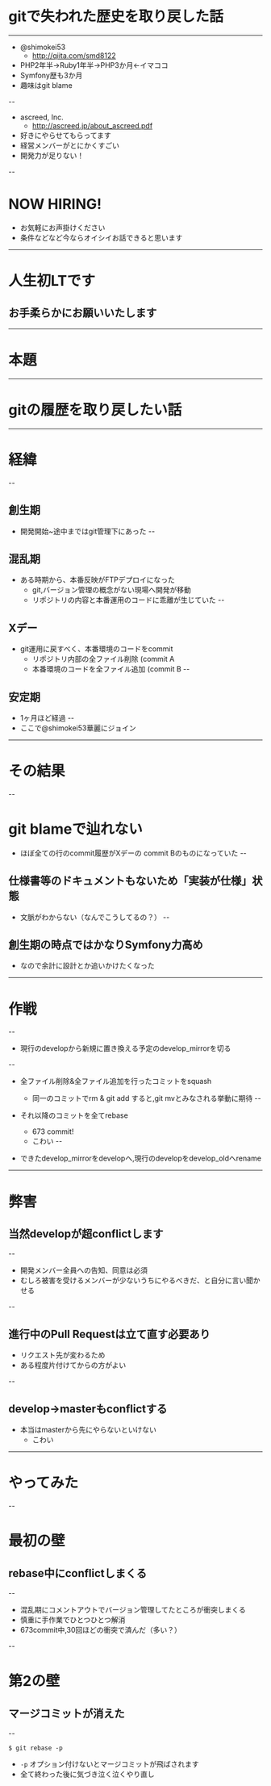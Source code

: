 # gitで失われた歴史を取り戻した話

---

* @shimokei53
    * http://qiita.com/smd8122
* PHP2年半→Ruby1年半→PHP3か月←イマココ
* Symfony歴も3か月
* 趣味はgit blame

--

* ascreed, Inc.
    * http://ascreed.jp/about_ascreed.pdf
* 好きにやらせてもらってます
* 経営メンバーがとにかくすごい
* 開発力が足りない！

--
# NOW HIRING!
* お気軽にお声掛けください
* 条件などなど今ならオイシイお話できると思います

---

# 人生初LTです
## お手柔らかにお願いいたします

---

# 本題

---

# gitの履歴を取り戻したい話

---

# 経緯
--
## 創生期
* 開発開始~途中まではgit管理下にあった
--
## 混乱期
* ある時期から、本番反映がFTPデプロイになった
    * git,バージョン管理の概念がない現場へ開発が移動
    * リポジトリの内容と本番運用のコードに乖離が生じていた
--
## Xデー
* git運用に戻すべく、本番環境のコードをcommit
    * リポジトリ内部の全ファイル削除 (commit A
    * 本番環境のコードを全ファイル追加 (commit B
--
## 安定期
* 1ヶ月ほど経過
--
* ここで@shimokei53華麗にジョイン

---

# その結果

--

# git blameで辿れない
* ほぼ全ての行のcommit履歴がXデーの commit Bのものになっていた
--

## 仕様書等のドキュメントもないため「実装が仕様」状態
* 文脈がわからない（なんでこうしてるの？）
--

## 創生期の時点ではかなりSymfony力高め
* なので余計に設計とか追いかけたくなった

---

# 作戦

--

* 現行のdevelopから新規に置き換える予定のdevelop_mirrorを切る

--

* 全ファイル削除&全ファイル追加を行ったコミットをsquash
    * 同一のコミットでrm & git add すると,git mvとみなされる挙動に期待
--

* それ以降のコミットを全てrebase
    * 673 commit!
    * こわい
--

* できたdevelop_mirrorをdevelopへ,現行のdevelopをdevelop_oldへrename
---

# 弊害

## 当然developが超conflictします
--
* 開発メンバー全員への告知、同意は必須
* むしろ被害を受けるメンバーが少ないうちにやるべきだ、と自分に言い聞かせる

--
## 進行中のPull Requestは立て直す必要あり
* リクエスト先が変わるため
* ある程度片付けてからの方がよい

--
## develop->masterもconflictする
* 本当はmasterから先にやらないといけない
  * こわい

---

# やってみた

--

# 最初の壁

## rebase中にconflictしまくる

--

* 混乱期にコメントアウトでバージョン管理してたところが衝突しまくる
* 慎重に手作業でひとつひとつ解消
* 673commit中,30回ほどの衝突で済んだ（多い？）

--

# 第2の壁

## マージコミットが消えた

--

```
$ git rebase -p
```

* `-p` オプション付けないとマージコミットが飛ばされます
* 全て終わった後に気づき泣く泣くやり直し
